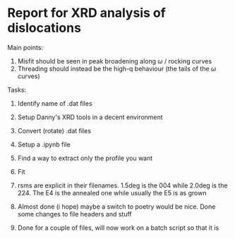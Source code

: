 # Report for XRD analysis of dislocations

Main points:
1. Misfit should be seen in peak broadening along $\omega$ / rocking curves 
2. Threading should instead be the high-q behaviour (the tails of the $\omega$ curves)

Tasks:
1. Identify name of .dat files
2. Setup Danny's XRD tools in a decent environment
3. Convert (rotate) .dat files
4. Setup a .ipynb file
5. Find a way to extract only the profile you want
6. Fit

1. rsms are explicit in their filenames. 1.5deg is the 004 while 2.0deg is the 224. The E4 is the annealed one while usually the E5 is as grown 

2. Almost done (i hope) maybe a switch to poetry would be nice. Done some changes to file headers and stuff

3. Done for a couple of files, will now work on a batch script so that it is 